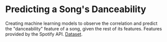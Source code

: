 # Predicting a Song's Danceability

Creating machine learning models to observe the correlation and predict the "danceability" feature of a song, given the rest of its features. Features provided by the Spotify API. [Dataset](https://www.kaggle.com/datasets/rodolfofigueroa/spotify-12m-songs).
